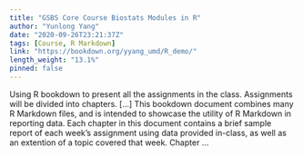 ```yaml
---
title: "GSBS Core Course Biostats Modules in R"
author: "Yunlong Yang"
date: "2020-09-26T23:21:37Z"
tags: [Course, R Markdown]
link: "https://bookdown.org/yyang_umd/R_demo/"
length_weight: "13.1%"
pinned: false
---
```


Using R bookdown to present all the assignments in the class. Assignments will be divided into chapters. [...] This bookdown document combines many R Markdown files, and is intended to showcase the utility of R Markdown in reporting data. Each chapter in this document contains a brief sample report of each week’s assignment using data provided in-class, as well as an extention of a topic covered that week. Chapter ...

